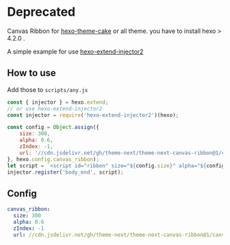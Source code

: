 # Deprecated

Canvas Ribbon for [hexo-theme-cake](https://www.dnocm.com/cake/) or all theme. you have to install hexo > 4.2.0 .

A simple example for use [hexo-extend-injector2](https://github.com/jiangtj/hexo-extend-injector2)

## How to use
Add those to `scripts/any.js`
```js
const { injector } = hexo.extend;
// or use hexo-extend-injector2
const injector = require('hexo-extend-injector2')(hexo);

const config = Object.assign({
    size: 300,
    alpha: 0.6,
    zIndex: -1,
    url: '//cdn.jsdelivr.net/gh/theme-next/theme-next-canvas-ribbon@1/canvas-ribbon.js'
}, hexo.config.canvas_ribbon);
let script = `<script id="ribbon" size="${config.size}" alpha="${config.alpha}" zIndex="${config.zIndex}" src="${config.url}"></script>`
injector.register('body_end', script);
```

## Config
```yml
canvas_ribbon:
  size: 300
  alpha: 0.6
  zIndex: -1
  url: //cdn.jsdelivr.net/gh/theme-next/theme-next-canvas-ribbon@1/canvas-ribbon.js
```
